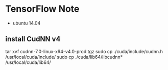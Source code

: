 # TensorFlow Note
* ubuntu 14.04

## install CudNN v4

tar xvf cudnn-7.0-linux-x64-v4.0-prod.tgz
sudo cp ./cuda/include/cudnn.h /usr/local/cuda/include/
sudo cp ./cuda/lib64/libcudnn* /usr/local/cuda/lib64/
